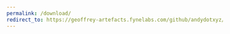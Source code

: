 ```yaml
---
permalink: /download/
redirect_to: https://geoffrey-artefacts.fynelabs.com/github/andydotxyz/fynelabs/fysion/latest/
---
```


